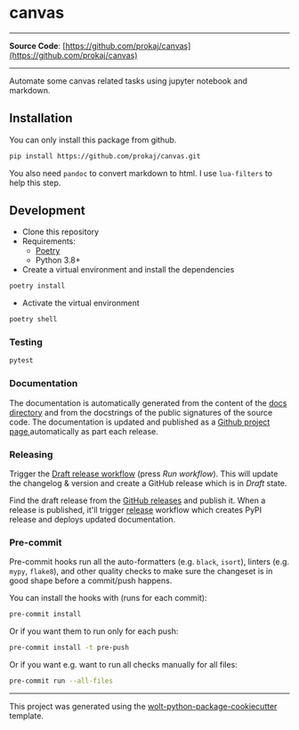 # canvas
<!--
[![PyPI](https://img.shields.io/pypi/v/canvas?style=flat-square)](https://pypi.python.org/pypi/canvas/)
[![PyPI - Python Version](https://img.shields.io/pypi/pyversions/canvas?style=flat-square)](https://pypi.python.org/pypi/canvas/)
[![PyPI - License](https://img.shields.io/pypi/l/canvas?style=flat-square)](https://pypi.python.org/pypi/canvas/)
[![Coookiecutter - Wolt](https://img.shields.io/badge/cookiecutter-Wolt-00c2e8?style=flat-square&logo=cookiecutter&logoColor=D4AA00&link=https://github.com/woltapp/wolt-python-package-cookiecutter)](https://github.com/woltapp/wolt-python-package-cookiecutter)
 -->

---

<!-- **Documentation**: [https://prokaj.github.io/canvas](https://prokaj.github.io/canvas) -->

**Source Code**: [https://github.com/prokaj/canvas](https://github.com/prokaj/canvas)

<!-- **PyPI**: [https://pypi.org/project/canvas/](https://pypi.org/project/canvas/) -->

---

Automate some canvas related tasks using jupyter notebook and markdown.

<!-- I use this package on a daily basis to administer my classes in Canvas LMS. -->

## Installation

You can only install this package from github.

```sh
pip install https://github.com/prokaj/canvas.git
```

You also need `pandoc` to convert markdown to html. I use `lua-filters` to help this step.

## Development

* Clone this repository
* Requirements:
  * [Poetry](https://python-poetry.org/)
  * Python 3.8+
* Create a virtual environment and install the dependencies

```sh
poetry install
```

* Activate the virtual environment

```sh
poetry shell
```

### Testing

```sh
pytest
```

### Documentation

The documentation is automatically generated from the content of the [docs directory](./docs) and from the docstrings
 of the public signatures of the source code. The documentation is updated and published as a [Github project page
 ](https://pages.github.com/) automatically as part each release.

### Releasing

Trigger the [Draft release workflow](https://github.com/prokaj/canvas/actions/workflows/draft_release.yml)
(press _Run workflow_). This will update the changelog & version and create a GitHub release which is in _Draft_ state.

Find the draft release from the
[GitHub releases](https://github.com/prokaj/canvas/releases) and publish it. When
 a release is published, it'll trigger [release](https://github.com/prokaj/canvas/blob/master/.github/workflows/release.yml) workflow which creates PyPI
 release and deploys updated documentation.

### Pre-commit

Pre-commit hooks run all the auto-formatters (e.g. `black`, `isort`), linters (e.g. `mypy`, `flake8`), and other quality
 checks to make sure the changeset is in good shape before a commit/push happens.

You can install the hooks with (runs for each commit):

```sh
pre-commit install
```

Or if you want them to run only for each push:

```sh
pre-commit install -t pre-push
```

Or if you want e.g. want to run all checks manually for all files:

```sh
pre-commit run --all-files
```

---

This project was generated using the [wolt-python-package-cookiecutter](https://github.com/woltapp/wolt-python-package-cookiecutter) template.
